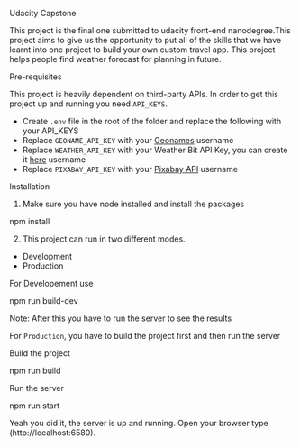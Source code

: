 Udacity Capstone

This project is the final one submitted to udacity front-end nanodegree.This project aims to give us the opportunity to put all of the skills that we have learnt into one project to build your own custom travel app. This project helps people find weather forecast for planning in future.


 Pre-requisites

This project is heavily dependent on third-party APIs. In order to get this project up and running you need `API_KEYS`.

- Create `.env` file in the root of the folder and replace the following with your API_KEYS
- Replace `GEONAME_API_KEY` with your [Geonames](http://www.geonames.org/export/web-services.html) username
- Replace `WEATHER_API_KEY` with your Weather Bit API Key, you can create it [here](https://www.weatherbit.io/account/create) username
- Replace `PIXABAY_API_KEY` with your [Pixabay API](https://pixabay.com/api/docs/) username

 Installation

1. Make sure you have node installed and install the packages


npm install


2. This project can run in two different modes.

- Development
- Production

For Developement use


npm run build-dev


Note: After this you have to run the server to see the results

For `Production`, you have to build the project first and then run the server

 Build the project


npm run build


 Run the server


npm run start

Yeah you did it, the server is up and running. Open your browser type (http://localhost:6580).
